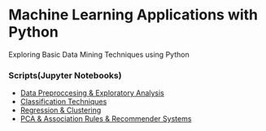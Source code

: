 # Machine Learning Applications with Python

Exploring Basic Data Mining Techniques using Python

### Scripts(Jupyter Notebooks)
* [Data Preproccesing & Exploratory Analysis](./basic%20data%20preprocessing%20and%20analysis%20tasks/basic%20data%20preprocessing%20and%20analysis%20tasks.ipynb)
* [Classification Techniques](./Basic%20Classification%20Techniques/Classification%20Techniques.ipynb)
* [Regression & Clustering](./Regression%20approaches%20and%20Clustering/Regression%20approaches%20and%20Clustering.ipynb)
* [PCA & Association Rules & Recommender Systems](./PCA-association%20rule-%20recommender%20system/PCA%26association%20rule%26%20recommender%20system.ipynb)

